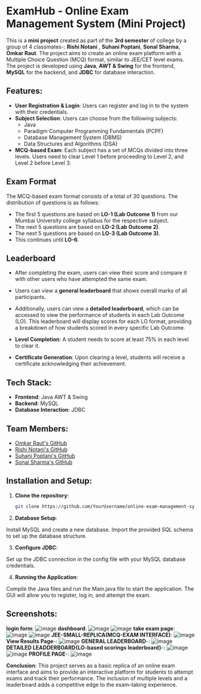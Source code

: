 # ExamHub - Online Exam Management System (Mini Project)

This is a **mini project** created as part of the **3rd semester** of college by a group of 4 classmates-: **Rishi Notani** , **Suhani Poptani**, **Sonal Sharma**, **Omkar Raut**. The project aims to create an online exam platform with a Multiple Choice Question (MCQ) format, similar to JEE/CET level exams. The project is developed using **Java**, **AWT & Swing** for the frontend, **MySQL** for the backend, and **JDBC** for database interaction.

## Features:
- **User Registration & Login**: Users can register and log in to the system with their credentials.
- **Subject Selection**: Users can choose from the following subjects:
  - Java
  - Paradigm Computer Programming Fundamentals (PCPF)
  - Database Management System (DBMS)
  - Data Structures and Algorithms (DSA)
- **MCQ-based Exam**: Each subject has a set of MCQs divided into three levels. Users need to clear Level 1 before proceeding to Level 2, and Level 2 before Level 3.
  
## Exam Format
The MCQ-based exam format consists of a total of 30 questions. The distribution of questions is as follows:
- The first 5 questions are based on **LO-1 (Lab Outcome 1)** from our Mumbai University college syllabus for the respective subject.
- The next 5 questions are based on **LO-2 (Lab Outcome 2)**.
- The next 5 questions are based on **LO-3 (Lab Outcome 3)**.
- This continues until **LO-6**.

## Leaderboard
- After completing the exam, users can view their score and compare it with other users who have attempted the same exam.
- Users can view a **general leaderboard** that shows overall marks of all participants.
- Additionally, users can view a **detailed leaderboard**, which can be accessed to view the performance of students in each Lab Outcome (LO). This leaderboard will display scores for each LO format, providing a breakdown of how students scored in every specific Lab Outcome.

- **Level Completion**: A student needs to score at least 75% in each level to clear it.
- **Certificate Generation**: Upon clearing a level, students will receive a certificate acknowledging their achievement.

## Tech Stack:
- **Frontend**: Java AWT & Swing
- **Backend**: MySQL
- **Database Interaction**: JDBC

## Team Members:
- [Omkar Raut's GitHub](https://github.com/omkar454)
- [Rishi Notani's GitHub](https://github.com/RishiUsername)
- [Suhani Poptani's GitHub](https://github.com/suhanip152)
- [Sonal Sharma's GitHub](https://github.com/SonalUsername)

## Installation and Setup:

1. **Clone the repository**:
   ```bash
   git clone https://github.com/YourUsername/online-exam-management-system.git
   ```

2. **Database Setup**:

Install MySQL and create a new database.
Import the provided SQL schema to set up the database structure.

3. **Configure JDBC**:

Set up the JDBC connection in the config file with your MySQL database credentials.

4. **Running the Application**:

Compile the Java files and run the Main.java file to start the application.
The GUI will allow you to register, log in, and attempt the exam.

## Screenshots:
**login form**:
![image](https://github.com/user-attachments/assets/3e202366-6301-4d0e-89ce-4b77be383e19)
**dashboard**:
![image](https://github.com/user-attachments/assets/7d30cff2-dbc9-41aa-9b94-b151641e24b3)
![image](https://github.com/user-attachments/assets/7e28a3ff-1c92-4e62-a7e7-3d0024354110)
**take exam page**:
![image](https://github.com/user-attachments/assets/6adfd6a6-2f3c-4fe1-bb79-859660961ce3)
![image](https://github.com/user-attachments/assets/7e258346-143b-45fd-b807-fa0012077c6b)
**JEE-SMALL-REPLICA(MCQ-EXAM INTERFACE)**:
![image](https://github.com/user-attachments/assets/dfad9c3a-0d35-4c1e-b84f-3cb5920fa449)
**View Results Page**-:
![image](https://github.com/user-attachments/assets/f96ddaa9-78b6-45ef-af8f-ee5432e92e72)
**GENERAL LEADERBOARD**-:
![image](https://github.com/user-attachments/assets/c165c9f6-02ff-48d8-9e0f-972f46f74bff)
**DETAILED LEADDERBOARD{LO-based scorings leaderboard}**-:
![image](https://github.com/user-attachments/assets/35b9ddf5-de33-4107-90e4-a00c08d6a8bc)
![image](https://github.com/user-attachments/assets/49166182-1b5e-4888-a2ec-ecdb90802ee9)
**PROFILE PAGE**-:
![image](https://github.com/user-attachments/assets/eed756b5-2840-4d73-90ff-97e23e53e994)

**Conclusion**:
This project serves as a basic replica of an online exam interface and aims to provide an interactive platform for students to attempt exams and track their performance. The inclusion of multiple levels and a leaderboard adds a competitive edge to the exam-taking experience.
